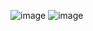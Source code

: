 ![image](https://user-images.githubusercontent.com/60110955/77435288-d023bf80-6dea-11ea-8625-a35a790e0aad.png)
![image](https://user-images.githubusercontent.com/60110955/77435465-03664e80-6deb-11ea-9afa-2347256a35dd.png)
